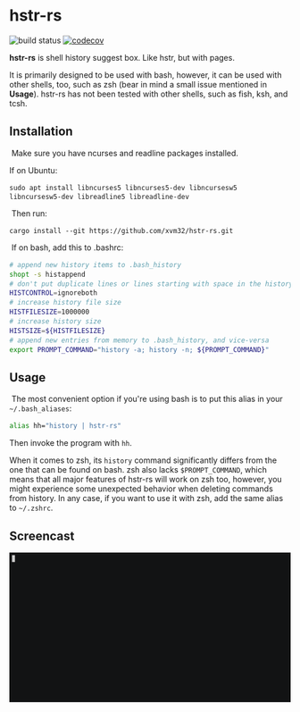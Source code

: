 # hstr-rs

![build status](https://github.com/xvm32/hstr-rs/workflows/CI/badge.svg) [![codecov](https://codecov.io/gh/xvm32/hstr-rs/branch/master/graph/badge.svg?token=0BZM100XU5)](https://codecov.io/gh/xvm32/hstr-rs)

**hstr-rs** is shell history suggest box. Like hstr, but with pages.

It is primarily designed to be used with bash, however, it can be used with other shells, too, such as zsh (bear in mind a small issue mentioned in **Usage**).
hstr-rs has not been tested with other shells, such as fish, ksh, and tcsh.
​
## Installation
​
Make sure you have ncurses and readline packages installed.

If on Ubuntu:
​
```
sudo apt install libncurses5 libncurses5-dev libncursesw5 libncursesw5-dev libreadline5 libreadline-dev
```
​
Then run:
​
```
cargo install --git https://github.com/xvm32/hstr-rs.git
```
​
If on bash, add this to .bashrc:

```bash
# append new history items to .bash_history
shopt -s histappend 
# don't put duplicate lines or lines starting with space in the history
HISTCONTROL=ignoreboth
# increase history file size
HISTFILESIZE=1000000
# increase history size
HISTSIZE=${HISTFILESIZE}
# append new entries from memory to .bash_history, and vice-versa
export PROMPT_COMMAND="history -a; history -n; ${PROMPT_COMMAND}"
```

## Usage
​
The most convenient option if you're using bash is to put this alias in your `~/.bash_aliases`:

```sh
alias hh="history | hstr-rs"
```

Then invoke the program with `hh`.

When it comes to zsh, its `history` command significantly differs from the one that can be found on bash. zsh also lacks `$PROMPT_COMMAND`, which means that all major features of hstr-rs will work on zsh too, however, you might experience some unexpected behavior when deleting commands from history. In any case, if you want to use it with zsh, add the same alias to `~/.zshrc`.
​
## Screencast

![screenshot](hstr-rs.gif)
